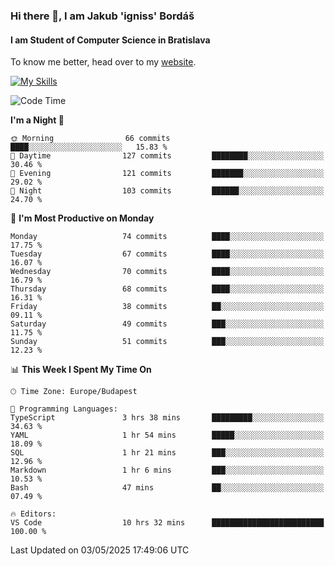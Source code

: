 ### Hi there 👋, I am Jakub 'igniss' Bordáš

#### I am Student of Computer Science in Bratislava
To know me better, head over to my [website](https://bordas.sk).

[![My Skills](https://skillicons.dev/icons?i=js,typescript,html,css,figma,svelte,vue,next,postgresql,nest,express,nodejs)](https://bordas.sk)


<!--START_SECTION:waka-->
![Code Time](http://img.shields.io/badge/Code%20Time-1%2C872%20hrs%208%20mins-blue)

**I'm a Night 🦉** 

```text
🌞 Morning                66 commits          ████░░░░░░░░░░░░░░░░░░░░░   15.83 % 
🌆 Daytime                127 commits         ████████░░░░░░░░░░░░░░░░░   30.46 % 
🌃 Evening                121 commits         ███████░░░░░░░░░░░░░░░░░░   29.02 % 
🌙 Night                  103 commits         ██████░░░░░░░░░░░░░░░░░░░   24.70 % 
```
📅 **I'm Most Productive on Monday** 

```text
Monday                   74 commits          ████░░░░░░░░░░░░░░░░░░░░░   17.75 % 
Tuesday                  67 commits          ████░░░░░░░░░░░░░░░░░░░░░   16.07 % 
Wednesday                70 commits          ████░░░░░░░░░░░░░░░░░░░░░   16.79 % 
Thursday                 68 commits          ████░░░░░░░░░░░░░░░░░░░░░   16.31 % 
Friday                   38 commits          ██░░░░░░░░░░░░░░░░░░░░░░░   09.11 % 
Saturday                 49 commits          ███░░░░░░░░░░░░░░░░░░░░░░   11.75 % 
Sunday                   51 commits          ███░░░░░░░░░░░░░░░░░░░░░░   12.23 % 
```


📊 **This Week I Spent My Time On** 

```text
🕑︎ Time Zone: Europe/Budapest

💬 Programming Languages: 
TypeScript               3 hrs 38 mins       █████████░░░░░░░░░░░░░░░░   34.63 % 
YAML                     1 hr 54 mins        █████░░░░░░░░░░░░░░░░░░░░   18.09 % 
SQL                      1 hr 21 mins        ███░░░░░░░░░░░░░░░░░░░░░░   12.96 % 
Markdown                 1 hr 6 mins         ███░░░░░░░░░░░░░░░░░░░░░░   10.53 % 
Bash                     47 mins             ██░░░░░░░░░░░░░░░░░░░░░░░   07.49 % 

🔥 Editors: 
VS Code                  10 hrs 32 mins      █████████████████████████   100.00 % 
```


 Last Updated on 03/05/2025 17:49:06 UTC
<!--END_SECTION:waka-->
